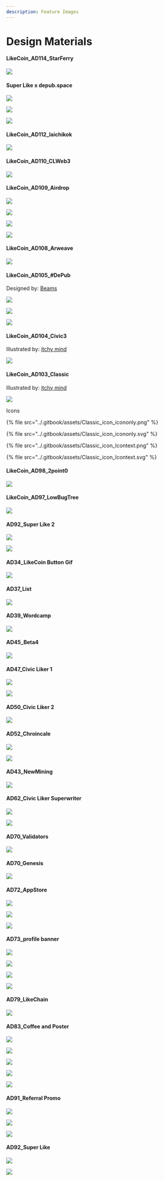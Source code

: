```yaml
---
description: Feature Images
---
```


# Design Materials

#### LikeCoin\_AD114\_StarFerry

![](../.gitbook/assets/LikeCoin\_AD114\_StarFerry-01.png)

#### Super Like x depub.space

![](../.gitbook/assets/LikeCoin\_AD113\_SuperLike\_Revamp\_v2\_explain-01\_\(1\).png)

![](../.gitbook/assets/LikeCoin\_AD113\_SuperLike\_Revamp\_v2\_light-01\_\(1\).png)

![](../.gitbook/assets/LikeCoin\_AD113\_SuperLike\_Revamp\_v2-01\_\(1\).png)

#### LikeCoin\_AD112\_laichikok

![](../.gitbook/assets/LikeCoin\_AD112\_laichikok-01.png)

#### LikeCoin\_AD110\_CLWeb3

![](<../.gitbook/assets/LikeCoin\_AD110\_CLWeb3\_Banner1 (1).png>)

#### LikeCoin\_AD109\_Airdrop

![](../.gitbook/assets/LikeCoin\_AD109\_Airdrop\_Keyart.png)

![](../.gitbook/assets/LikeCoin\_AD109\_Airdrop3b\_Buckle\_UP.png)

![](../.gitbook/assets/LikeCoin\_AD109\_Airdrop3b\_Date.png)

![](../.gitbook/assets/LikeCoin\_AD109\_Airdrop3b\_Launch.png)

#### LikeCoin\_AD108\_Arweave

![](../.gitbook/assets/LikeCoin\_AD108\_AR-01.png)

#### LikeCoin\_AD105\_#DePub

Designed by: [Beams](https://beamscreative.com/)

![](../.gitbook/assets/LikeCoin\_AD105\_DePub\_OG.png)

![](../.gitbook/assets/LikeCoin\_AD105\_DePub\_OG\_Light.png)

![](../.gitbook/assets/LikeCoin\_AD105\_DePub\_expended.png)

#### LikeCoin\_AD104\_Civic3

Illustrated by: [itchy mind](https://instagram.com/itchymindhk?utm\_medium=copy\_link)

![](../.gitbook/assets/LikeCoin\_AD104\_Civic3.png)

#### LikeCoin\_AD103\_Classic

Illustrated by: [itchy mind](https://instagram.com/itchymindhk?utm\_medium=copy\_link)

![](../.gitbook/assets/LikeCoin\_AD103\_Classic.png)

Icons

{% file src="../.gitbook/assets/Classic_icon_icononly.png" %}

{% file src="../.gitbook/assets/Classic_icon_icononly.svg" %}

{% file src="../.gitbook/assets/Classic_icon_Icontext.png" %}

{% file src="../.gitbook/assets/Classic_icon_Icontext.svg" %}

#### LikeCoin\_AD98\_2point0

![](../.gitbook/assets/LikeCoin\_AD98\_2point0-01.png)

#### LikeCoin\_AD97\_LowBugTree

![](../.gitbook/assets/LikeCoin\_AD97\_LowBugTree-01.png)

#### AD92\_Super Like 2

![](../.gitbook/assets/LikeCoin\_AD92\_Super\_Like2\_OG.png)

![](../.gitbook/assets/LikeCoin\_AD92\_Super\_Like2\_SQ.png)

#### AD34\_LikeCoin Button Gif

![](../.gitbook/assets/LikeCoin\_AD34\_POC\_gif.gif)

#### AD37\_List

![](../.gitbook/assets/LikeCoin\_AD37\_List.png)

#### AD39\_Wordcamp

![](../.gitbook/assets/LikeCoin\_AD39\_Wordcamp.jpg)

#### AD45\_Beta4

![](../.gitbook/assets/LikeCoin\_AD45\_Beta4\_Artwork.png)

#### AD47\_Civic Liker 1

![](../.gitbook/assets/LikeCoin\_AD47\_Civic\_Liker\_1\_artwork.png)

![](../.gitbook/assets/LikeCoin\_AD47\_Civic\_Liker\_1\_trans\_artwork.png)

#### AD50\_Civic Liker 2

![](../.gitbook/assets/LikeCoin\_AD50\_Civic\_Liker\_2\_artwork.png)



#### AD52\_Chroincale

![](../.gitbook/assets/LikeCoin\_AD52\_Chroincale\_2019.png)

![](../.gitbook/assets/LikeCoin\_AD52\_Chroincale-01.png)

#### AD43\_NewMining

![](../.gitbook/assets/LikeCoin\_AD43\_NewMining\_Artwork.jpg)

#### AD62\_Civic Liker Superwriter

![](../.gitbook/assets/LikeCoin\_AD62\_Civic\_Liker\_superwriter\_jun\_HK.png)

![](../.gitbook/assets/LikeCoin\_AD62\_Civic\_Liker\_superwriter\_jun\_TW.png)

#### AD70\_Validators

![](../.gitbook/assets/LikeCoin\_AD70\_Validators-01.png)

#### AD70\_Genesis

![](../.gitbook/assets/LikeCoin\_AD70\_Genesis.png)

#### AD72\_AppStore

![](../.gitbook/assets/LikeCoin\_AD72\_AppStore\_OG\_ios.png)

![](../.gitbook/assets/LikeCoin\_AD72\_AppStore\_OG\_ios\_android.png)

![](../.gitbook/assets/LikeCoin\_appstore\_cover\_1.png)

#### AD73\_profile banner

![](../.gitbook/assets/LikeCoin\_AD73\_profile\_banner\_facebook.png)

![](../.gitbook/assets/LikeCoin\_AD73\_profile\_banner\_medium.png)

![](../.gitbook/assets/LikeCoin\_AD73\_profile\_banner\_Republic.png)

![](../.gitbook/assets/LikeCoin\_AD73\_profile\_banner\_twitter.png)

#### AD79\_LikeChain

![](../.gitbook/assets/LikeCoin\_AD79\_LikeChain.png)

#### AD83\_Coffee and Poster

![](../.gitbook/assets/bg-01\_RGB.png)

![](../.gitbook/assets/CoffeeEco\_og.png)

![](../.gitbook/assets/CoffeeEco\_sq.jpg)

![](../.gitbook/assets/LikeCoin\_AD83\_poster\_cafe\_Preview\_v1.png)

![](../.gitbook/assets/LikeCoin\_AD83\_poster\_cafe\_Preview\_v2.png)

#### AD91\_Referral Promo

![](../.gitbook/assets/LikeCoin\_AD91\_Referral\_promo\_export\_OG.png)

![](../.gitbook/assets/LikeCoin\_AD91\_Referral\_promo\_export\_SQ.png)

![](../.gitbook/assets/LikeCoin\_AD91\_Referral\_promo-01.jpg)

#### AD92\_Super Like

![](../.gitbook/assets/LikeCoin\_AD92\_Super\_Like\_dragonball.png)

![](../.gitbook/assets/LikeCoin\_AD92\_Super\_Like\_dragonball\_SQ.png)
